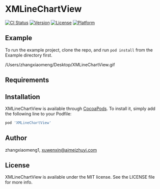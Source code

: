 # XMLineChartView

[![CI Status](http://img.shields.io/travis/zhangxiaomeng1/XMLineChartView.svg?style=flat)](https://travis-ci.org/zhangxiaomeng1/XMLineChartView)
[![Version](https://img.shields.io/cocoapods/v/XMLineChartView.svg?style=flat)](http://cocoapods.org/pods/XMLineChartView)
[![License](https://img.shields.io/cocoapods/l/XMLineChartView.svg?style=flat)](http://cocoapods.org/pods/XMLineChartView)
[![Platform](https://img.shields.io/cocoapods/p/XMLineChartView.svg?style=flat)](http://cocoapods.org/pods/XMLineChartView)

## Example

To run the example project, clone the repo, and run `pod install` from the Example directory first.

/Users/zhangxiaomeng/Desktop/XMLineChartView.gif



## Requirements

## Installation

XMLineChartView is available through [CocoaPods](http://cocoapods.org). To install
it, simply add the following line to your Podfile:

```ruby
pod 'XMLineChartView'
```

## Author

zhangxiaomeng1, xuwenxin@aimeizhuyi.com

## License

XMLineChartView is available under the MIT license. See the LICENSE file for more info.

